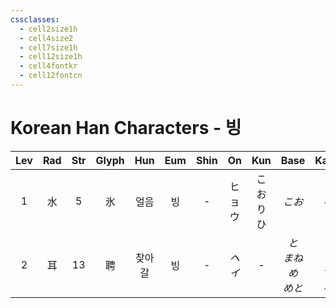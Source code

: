 ```yaml
---
cssclasses:
  - cell2size1h
  - cell4size2
  - cell7size1h
  - cell12size1h
  - cell4fontkr
  - cell12fontcn
---
```


# Korean Han Characters - 빙

| Lev | Rad | Str | Glyph | Hun | Eum | Shin |  On  |   Kun    |         Base         |        Kana        | Simp |      Man      |  Can  | Viet |
| :-: | :-: | :-: | :---: | :-: | :-: | :--: | :--: | :------: | :------------------: | :----------------: | :--: | :-----------: | :---: | :--: |
|  1  |  水  |  5  |   氷   | 얼음  |  빙  |  -   | ヒョウ  | こおり<br>ひ |         *こお*         |        *る*         |  冰   |     bīng      | bing1 | băng |
|  2  |  耳  | 13  |   聘   | 찾아갈 |  빙  |  -   | *ヘイ* |    -     | *と<br>まね<br>め<br>めと* | *う<br>く<br>す<br>る* |  -   | pìn<br>*pìng* | ping3 | sánh |

